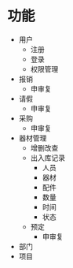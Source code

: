 # 功能
+ 用户
  + 注册
  + 登录
  + 权限管理
+ 报销
  + 申审复
+ 请假
  + 申审复
+ 采购
  + 申审复
+ 器材管理
  + 增删改查
  + 出入库记录
    + 人员
    + 器材
    + 配件
    + 数量
    + 时间
    + 状态
  + 预定
    + 申审复
+ 部门
+ 项目